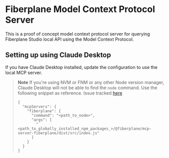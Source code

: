 # Fiberplane Model Context Protocol Server

This is a proof of concept model context protocol server for querying Fiberplane Studio local API using the Model Context Protocol.

## Setting up using Claude Desktop

If you have Claude Desktop installed, update the configuration to use the local MCP server.

> **Note**
> If you're using NVM or FNM or any other Node version manager, Claude Desktop will not be able to find the `node` command. Use the following snippet as reference. Issue tracked [here](https://github.com/modelcontextprotocol/servers/issues/64)
>
> ```
> {
>   "mcpServers": {
>     "fiberplane": {
>       "command": "<path_to_node>",
>       "args": [
>         "<path_to_globally_installed_npm_packages_>/@fiberplane/mcp-server-fiberplane/dist/src/index.js"
>       ]
>     }
>   }
> }
> ```
